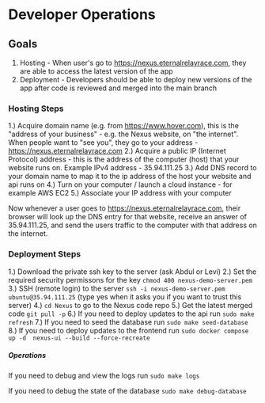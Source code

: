 # Developer Operations

## Goals

1. Hosting - When user's go to https://nexus.eternalrelayrace.com, they are able to access the latest version of the app
2. Deployment - Developers should be able to deploy new versions of the app after code is reviewed and merged into the main branch

### Hosting Steps

1.) Acquire domain name (e.g. from https://www.hover.com), this is the "address of your business" - e.g. the Nexus website, on "the internet". When people want to "see you", they go to your address - https://nexus.eternalrelayrace.com
2.) Acquire a public IP (Internet Protocol) address - this is the address of the computer (host) that your website runs on. Example IPv4 address - 35.94.111.25
3.) Add DNS record to your domain name to map it to the ip address of the host your website and api runs on
4.) Turn on your computer / launch a cloud instance - for example AWS EC2
5.) Associate your IP address with your computer

Now whenever a user goes to https://nexus.eternalrelayrace.com, their browser will look up the DNS entry for that website, receive an answer of 35.94.111.25, and send the users traffic to the computer with that address on the internet.

### Deployment Steps

1.) Download the private ssh key to the server (ask Abdul or Levi)
2.) Set the required security permissons for the key `chmod 400 nexus-demo-server.pem`
3.) SSH (remote login) to the server `ssh -i nexus-demo-server.pem ubuntu@35.94.111.25` (type yes when it asks you if you want to trust this server)
4.) `cd Nexus` to go to the Nexus code repo
5.) Get the latest merged code `git pull -p`
6.) If you need to deploy updates to the api run `sudo make refresh`
7.) If you need to seed the database run `sudo make seed-database`
8.) If you need to deploy updates to the frontend run `sudo docker compose up -d  nexus-ui --build --force-recreate`

##### Operations

If you need to debug and view the logs run `sudo make logs`

If you need to debug the state of the database `sudo make debug-database`
